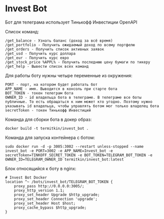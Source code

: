 # Invest Bot

Бот для телеграма использует Тинькофф Инвестиции OpenAPI

Список команд:

```
/get_balance - Узнать баланс (доход за всё время)
/get_portfolio - Получить ожидаемый доход по всему портфелю
/get_orders - Получить список активных заявок
/get_usd - Получить курс доллара
/get_eur - Получить курс евро
/get_stock_price %APPL% - Получить последнюю цену бумаги по тикеру
/get_help - Вывести список всех команд
```

Для работы боту нужны четыре переменные из окружения:

```
PORT - порт, на котором будет работать бот
APP_NAME - имя. Выводится в консоль при старте бота
BOT_TOKEN - токен телеграм бота
OWNER_ID - id владельца бота в телеграме. В телеграме все боты публичные. То есть обращаться к ним может кто угодно. Поэтому нужно указывать id владельца, чтобы управлять ботом мог только владелец бота
secretToken - токен Тинькофф Инвестиций
```

Команда для сборки бота в докер образ:

```
docker build -t termitkin/invest_bot .
```

Команда для запуска контейнера с ботом:

```
sudo docker run -d -p 3005:3002 --restart unless-stopped --name invest_bot -e PORT=3002 -e APP_NAME=Invest_bot -e secretToken=TINKOFF_SECRET_TOKEN -e BOT_TOKEN=TELEGRAM_BOT_TOKEN -e OWNER_ID=TELEGRAM_OWNER_ID termitkin/invest_bot:latest
```

Блок относящийся к боту в nginx:

```
# Invest Bot Docker
location ^~ /bots/invest_bot/TELEGRAM_BOT_TOKEN {
    proxy_pass http://0.0.0.0:3005/;
    proxy_http_version 1.1;
    proxy_set_header Upgrade $http_upgrade;
    proxy_set_header Connection 'upgrade';
    proxy_set_header Host $host;
    proxy_cache_bypass $http_upgrade;
}
```
